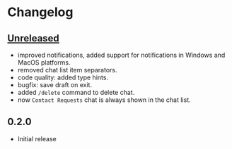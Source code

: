# Changelog

## [Unreleased]

- improved notifications, added support for notifications in Windows and MacOS platforms.
- removed chat list item separators.
- code quality: added type hints.
- bugfix: save draft on exit.
- added `/delete` command to delete chat.
- now `Contact Requests` chat is always shown in the chat list.

## 0.2.0

- Initial release


[Unreleased]: https://github.com/adbenitez/deltachat-cursed/compare/v0.2.0...HEAD
